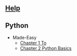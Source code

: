 
## [Help](/help.py)

## Python
  * Made-Easy
    * [Chapter 1 To ](python/Made-Easy/chapter_1_to_.ipynb)
    * [Chapter 2 Python Basics](python/Made-Easy/chapter_2_python_basics.ipynb)
